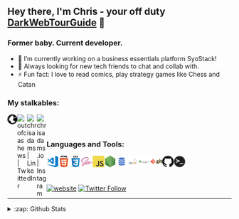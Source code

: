 ## Hey there, I'm Chris - your off duty [DarkWebTourGuide][website] 👋

### Former baby. Current developer.

- 💾 I’m currently working on a business essentials platform SyoStack!
- 💬 Always looking for new tech friends to chat and collab with.
- ⚡ Fun fact: I love to read comics, play strategy games like Chess and Catan

### My stalkables:

[<img align="left" alt="chrisadams.io" width="22px" src="https://raw.githubusercontent.com/iconic/open-iconic/master/svg/globe.svg" />][website]
[<img align="left" alt="outofcashews | Twitter" width="22px" src="https://cdn.jsdelivr.net/npm/simple-icons@v3/icons/twitter.svg" />][twitter]
[<img align="left" alt="chrisadams | LinkedIn" width="22px" src="https://cdn.jsdelivr.net/npm/simple-icons@v3/icons/linkedin.svg" />][linkedin]
[<img align="left" alt="chrisadams.io | Instagram" width="22px" src="https://cdn.jsdelivr.net/npm/simple-icons@v3/icons/instagram.svg" />][instagram]

<br />
<br />

### Languages and Tools:

[<img align="left" alt="Visual Studio Code" width="26px" src="https://raw.githubusercontent.com/github/explore/80688e429a7d4ef2fca1e82350fe8e3517d3494d/topics/visual-studio-code/visual-studio-code.png" />][website]
[<img align="left" alt="HTML5" width="26px" src="https://raw.githubusercontent.com/github/explore/80688e429a7d4ef2fca1e82350fe8e3517d3494d/topics/html/html.png" />][website]
[<img align="left" alt="CSS3" width="26px" src="https://raw.githubusercontent.com/github/explore/80688e429a7d4ef2fca1e82350fe8e3517d3494d/topics/css/css.png" />][website]
[<img align="left" alt="Sass" width="26px" src="https://raw.githubusercontent.com/github/explore/80688e429a7d4ef2fca1e82350fe8e3517d3494d/topics/sass/sass.png" />][website]
[<img align="left" alt="JavaScript" width="26px" src="https://raw.githubusercontent.com/github/explore/80688e429a7d4ef2fca1e82350fe8e3517d3494d/topics/javascript/javascript.png" />][website]

<!-- [<img align="left" alt="React" width="26px" src="https://raw.githubusercontent.com/github/explore/80688e429a7d4ef2fca1e82350fe8e3517d3494d/topics/react/react.png" />][website] -->

[<img align="left" alt="Node.js" width="26px" src="https://raw.githubusercontent.com/github/explore/80688e429a7d4ef2fca1e82350fe8e3517d3494d/topics/nodejs/nodejs.png" />][website]
[<img align="left" alt="SQL" width="26px" src="https://raw.githubusercontent.com/github/explore/80688e429a7d4ef2fca1e82350fe8e3517d3494d/topics/sql/sql.png" />][website]
[<img align="left" alt="MySQL" width="26px" src="https://raw.githubusercontent.com/github/explore/80688e429a7d4ef2fca1e82350fe8e3517d3494d/topics/mysql/mysql.png" />][website]
[<img align="left" alt="MongoDB" width="26px" src="https://raw.githubusercontent.com/github/explore/80688e429a7d4ef2fca1e82350fe8e3517d3494d/topics/mongodb/mongodb.png" />][website]
[<img align="left" alt="Git" width="26px" src="https://raw.githubusercontent.com/github/explore/80688e429a7d4ef2fca1e82350fe8e3517d3494d/topics/git/git.png" />][website]
[<img align="left" alt="GitHub" width="26px" src="https://raw.githubusercontent.com/github/explore/78df643247d429f6cc873026c0622819ad797942/topics/github/github.png" />][website]
[<img align="left" alt="Terminal" width="26px" src="https://raw.githubusercontent.com/github/explore/80688e429a7d4ef2fca1e82350fe8e3517d3494d/topics/terminal/terminal.png" />][website]

<br />
<br />
<br />

[![website](https://img.shields.io/website?label=chrisadams.io&style=for-the-badge&url=https%3A%2F%2Fchrisadams.io)](https://chrisadams.io)
[![Twitter Follow](https://img.shields.io/twitter/follow/outofcashews?color=1DA1F2&logo=twitter&style=for-the-badge)](https://twitter.com/intent/follow?original_referer=https%3A%2F%2Fgithub.com%2Foutofcashews&screen_name=outofcashews)

---

<details>
  <summary>:zap: Github Stats</summary>

  <img align="left" alt="DarkWebTourGuide's Github Stats" src="https://github-readme-stats.vercel.app/api?username=DarkWebTourGuide&show_icons=true&hide_border=true&count_private=true&hide=prs,contribs" />

</details>

[website]: https://chrisadams.io
[twitter]: https://twitter.com/outofcashews
[instagram]: https://instagram.com/chrisadams.io
[linkedin]: https://linkedin.com/in/christopherkyleadams/
